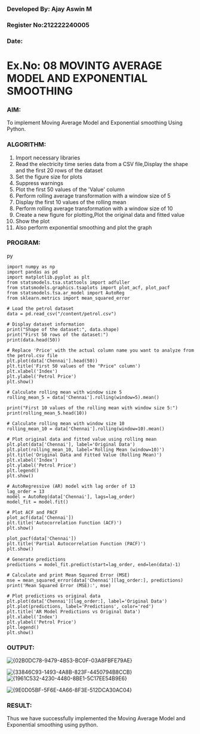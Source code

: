 ### Developed By: Ajay Aswin M
### Register No:212222240005
### Date: 


# Ex.No: 08     MOVINTG AVERAGE MODEL AND EXPONENTIAL SMOOTHING


### AIM:
To implement Moving Average Model and Exponential smoothing Using Python.
### ALGORITHM:
1. Import necessary libraries
2. Read the electricity time series data from a CSV file,Display the shape and the first 20 rows of
the dataset
3. Set the figure size for plots
4. Suppress warnings
5. Plot the first 50 values of the 'Value' column
6. Perform rolling average transformation with a window size of 5
7. Display the first 10 values of the rolling mean
8. Perform rolling average transformation with a window size of 10
9. Create a new figure for plotting,Plot the original data and fitted value
10. Show the plot
11. Also perform exponential smoothing and plot the graph
### PROGRAM:
py
```
import numpy as np
import pandas as pd
import matplotlib.pyplot as plt
from statsmodels.tsa.stattools import adfuller
from statsmodels.graphics.tsaplots import plot_acf, plot_pacf
from statsmodels.tsa.ar_model import AutoReg
from sklearn.metrics import mean_squared_error

# Load the petrol dataset
data = pd.read_csv("/content/petrol.csv")

# Display dataset information
print("Shape of the dataset:", data.shape)
print("First 50 rows of the dataset:")
print(data.head(50))

# Replace 'Price' with the actual column name you want to analyze from the petrol.csv file
plt.plot(data['Chennai'].head(50))
plt.title('First 50 values of the "Price" column')
plt.xlabel('Index')
plt.ylabel('Petrol Price')
plt.show()

# Calculate rolling mean with window size 5
rolling_mean_5 = data['Chennai'].rolling(window=5).mean()

print("First 10 values of the rolling mean with window size 5:")
print(rolling_mean_5.head(10))

# Calculate rolling mean with window size 10
rolling_mean_10 = data['Chennai'].rolling(window=10).mean()

# Plot original data and fitted value using rolling mean
plt.plot(data['Chennai'], label='Original Data')
plt.plot(rolling_mean_10, label='Rolling Mean (window=10)')
plt.title('Original Data and Fitted Value (Rolling Mean)')
plt.xlabel('Index')
plt.ylabel('Petrol Price')
plt.legend()
plt.show()

# AutoRegressive (AR) model with lag order of 13
lag_order = 13
model = AutoReg(data['Chennai'], lags=lag_order)
model_fit = model.fit()

# Plot ACF and PACF
plot_acf(data['Chennai'])
plt.title('Autocorrelation Function (ACF)')
plt.show()

plot_pacf(data['Chennai'])
plt.title('Partial Autocorrelation Function (PACF)')
plt.show()

# Generate predictions
predictions = model_fit.predict(start=lag_order, end=len(data)-1)

# Calculate and print Mean Squared Error (MSE)
mse = mean_squared_error(data['Chennai'][lag_order:], predictions)
print('Mean Squared Error (MSE):', mse)

# Plot predictions vs original data
plt.plot(data['Chennai'][lag_order:], label='Original Data')
plt.plot(predictions, label='Predictions', color='red')
plt.title('AR Model Predictions vs Original Data')
plt.xlabel('Index')
plt.ylabel('Petrol Price')
plt.legend()
plt.show()

```

### OUTPUT:

![{02B0DC78-9479-4B53-BC0F-03A8FBFE79AE}](https://github.com/user-attachments/assets/9fe50f7e-539d-4a50-895b-b1d9a1b32c81)


![{33846C93-1493-4A8B-823F-4450794B8CCB}](https://github.com/user-attachments/assets/51115b99-a10f-4434-a281-91fd3043a623)
![{1961C532-4230-4480-8BE1-5C17EE54B9E6}](https://github.com/user-attachments/assets/1cb04d82-b004-4b43-845b-4937c7748e5d)

![{9E0D05BF-5F6E-4A66-8F3E-512DCA30AC04}](https://github.com/user-attachments/assets/76561cf3-9e4f-4423-87c8-a9f436d86eba)



### RESULT:
Thus we have successfully implemented the Moving Average Model and Exponential smoothing using python.
